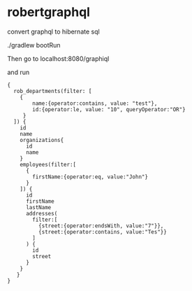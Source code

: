 # robertgraphql
convert graphql to hibernate sql 

./gradlew bootRun

Then go to localhost:8080/graphiql

and run 

```
{
  rob_departments(filter: [
    {
        name:{operator:contains, value: "test"},
        id:{operator:le, value: "10", queryOperator:"OR"}
     }
  ]) {
    id
    name
    organizations{
      id
      name
    }
    employees(filter:[
      {
        firstName:{operator:eq, value:"John"}
      }
    ]) {
      id
      firstName
      lastName
      addresses(
        filter:[
          {street:{operator:endsWith, value:"7"}},
          {street:{operator:contains, value:"Tes"}}
        ]
      ) {
        id
        street
      }
    }
   }
}
```